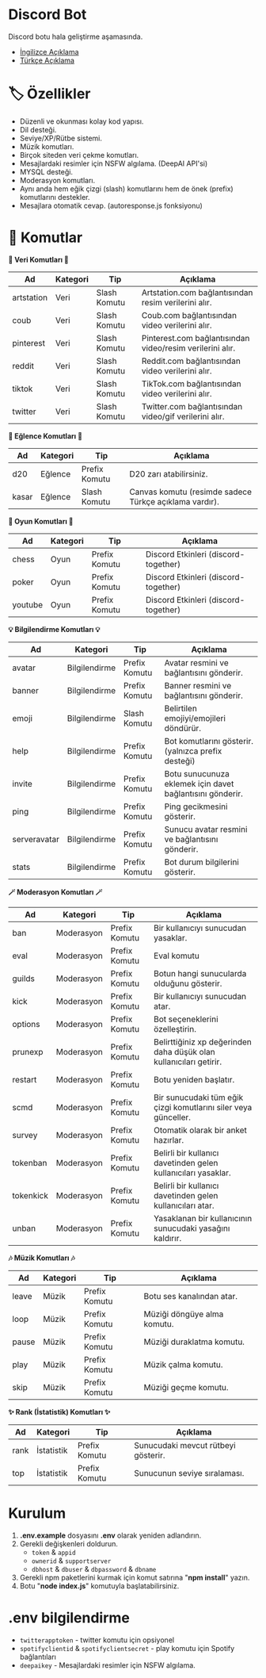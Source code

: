 # Discord Bot
Discord botu hala geliştirme aşamasında.

- [İngilizce Açıklama](https://github.com/sametgirginer/discordjs-bot/blob/master/README.md)
- [Türkçe Açıklama](https://github.com/sametgirginer/discordjs-bot/blob/master/README_TR.md)

# 🏷️ Özellikler

- Düzenli ve okunması kolay kod yapısı.
- Dil desteği.
- Seviye/XP/Rütbe sistemi.
- Müzik komutları.
- Birçok siteden veri çekme komutları.
- Mesajlardaki resimler için NSFW algılama. (DeepAI API'si)
- MYSQL desteği.
- Moderasyon komutları.
- Aynı anda hem eğik çizgi (slash) komutlarını hem de önek (prefix) komutlarını destekler.
- Mesajlara otomatik cevap. (autoresponse.js fonksiyonu)

# 📄 Komutlar

**💾 Veri Komutları 💾**

| Ad            | Kategori      | Tip               | Açıklama   |
| ------------- | ------------- | ----------------- | ------------- |
| artstation    | Veri          | Slash Komutu      | Artstation.com bağlantısından resim verilerini alır. |
| coub          | Veri          | Slash Komutu      | Coub.com bağlantısından video verilerini alır. |
| pinterest     | Veri          | Slash Komutu      | Pinterest.com bağlantısından video/resim verilerini alır. |
| reddit        | Veri          | Slash Komutu      | Reddit.com bağlantısından video verilerini alır. |
| tiktok        | Veri          | Slash Komutu      | TikTok.com bağlantısından video verilerini alır. |
| twitter       | Veri          | Slash Komutu      | Twitter.com bağlantısından video/gif verilerini alır. |

**🤖 Eğlence Komutları 🤖**

| Ad            | Kategori      | Tip               | Açıklama   |
| ------------- | ------------- | ----------------- | ------------- |
| d20           | Eğlence       | Prefix Komutu     | D20 zarı atabilirsiniz. |
| kasar         | Eğlence       | Slash Komutu      | Canvas komutu (resimde sadece Türkçe açıklama vardır). |

**👾 Oyun Komutları 👾**

| Ad            | Kategori      | Tip               | Açıklama   |
| ------------- | ------------- | ----------------- | ------------- |
| chess         | Oyun          | Prefix Komutu     | Discord Etkinleri (discord-together) |
| poker         | Oyun          | Prefix Komutu     | Discord Etkinleri (discord-together) |
| youtube       | Oyun          | Prefix Komutu     | Discord Etkinleri (discord-together) |

**💡 Bilgilendirme Komutları 💡**

| Ad            | Kategori      | Tip               | Açıklama   |
| ------------- | ------------- | ----------------- | ------------- |
| avatar        | Bilgilendirme | Prefix Komutu     | Avatar resmini ve bağlantısını gönderir. |
| banner        | Bilgilendirme | Prefix Komutu     | Banner resmini ve bağlantısını gönderir. |
| emoji         | Bilgilendirme | Slash Komutu      | Belirtilen emojiyi/emojileri döndürür. |
| help          | Bilgilendirme | Prefix Komutu     | Bot komutlarını gösterir. (yalnızca prefix desteği) |
| invite        | Bilgilendirme | Prefix Komutu     | Botu sunucunuza eklemek için davet bağlantısını gönderir. |
| ping          | Bilgilendirme | Prefix Komutu     | Ping gecikmesini gösterir. |
| serveravatar  | Bilgilendirme | Prefix Komutu     | Sunucu avatar resmini ve bağlantısını gönderir. |
| stats         | Bilgilendirme | Prefix Komutu     | Bot durum bilgilerini gösterir. |

**🪄 Moderasyon Komutları 🪄**

| Ad            | Kategori      | Tip               | Açıklama   |
| ------------- | ------------- | ----------------- | ------------- |
| ban           | Moderasyon    | Prefix Komutu     | Bir kullanıcıyı sunucudan yasaklar. |
| eval          | Moderasyon    | Prefix Komutu     | Eval komutu |
| guilds        | Moderasyon    | Prefix Komutu     | Botun hangi sunucularda olduğunu gösterir. |
| kick          | Moderasyon    | Prefix Komutu     | Bir kullanıcıyı sunucudan atar. |
| options       | Moderasyon    | Prefix Komutu     | Bot seçeneklerini özelleştirin. |
| prunexp       | Moderasyon    | Prefix Komutu     | Belirttiğiniz xp değerinden daha düşük olan kullanıcıları getirir. |
| restart       | Moderasyon    | Prefix Komutu     | Botu yeniden başlatır. |
| scmd          | Moderasyon    | Prefix Komutu     | Bir sunucudaki tüm eğik çizgi komutlarını siler veya günceller. |
| survey        | Moderasyon    | Prefix Komutu     | Otomatik olarak bir anket hazırlar. |
| tokenban      | Moderasyon    | Prefix Komutu     | Belirli bir kullanıcı davetinden gelen kullanıcıları yasaklar. |
| tokenkick     | Moderasyon    | Prefix Komutu     | Belirli bir kullanıcı davetinden gelen kullanıcıları atar. |
| unban         | Moderasyon    | Prefix Komutu     | Yasaklanan bir kullanıcının sunucudaki yasağını kaldırır. |

**🎶 Müzik Komutları 🎶**

| Ad            | Kategori      | Tip               | Açıklama   |
| ------------- | ------------- | ----------------- | ------------- |
| leave         | Müzik         | Prefix Komutu     | Botu ses kanalından atar. |
| loop          | Müzik         | Prefix Komutu     | Müziği döngüye alma komutu. |
| pause         | Müzik         | Prefix Komutu     | Müziği duraklatma komutu. |
| play          | Müzik         | Prefix Komutu     | Müzik çalma komutu. |
| skip          | Müzik         | Prefix Komutu     | Müziği geçme komutu. |

**✨ Rank (İstatistik) Komutları ✨**

| Ad            | Kategori      | Tip               | Açıklama   |
| ------------- | ------------- | ----------------- | ------------- |
| rank          | İstatistik    | Prefix Komutu     | Sunucudaki mevcut rütbeyi gösterir. |
| top           | İstatistik    | Prefix Komutu     | Sunucunun seviye sıralaması. |

# Kurulum

1. **.env.example** dosyasını **.env** olarak yeniden adlandırın.
2. Gerekli değişkenleri doldurun.
    - `token` & `appid`
    - `ownerid` & `supportserver`
    - `dbhost` & `dbuser` & `dbpassword` & `dbname`
3. Gerekli npm paketlerini kurmak için komut satırına "**npm install**" yazın.
4. Botu "**node index.js**" komutuyla başlatabilirsiniz.

# .env bilgilendirme

- `twitterapptoken` - twitter komutu için opsiyonel
- `spotifyclientid` & `spotifyclientsecret` - play komutu için Spotify bağlantıları
- `deepaikey` - Mesajlardaki resimler için NSFW algılama.